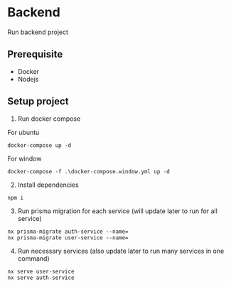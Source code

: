 # Backend

Run backend project

## Prerequisite

- Docker
- Nodejs

## Setup project

1. Run docker compose

For ubuntu

```
docker-compose up -d
```

For window

```
docker-compose -f .\docker-compose.window.yml up -d
```

2. Install dependencies

```
npm i
```

3. Run prisma migration for each service (will update later to run for all service)

```
nx prisma-migrate auth-service --name=
nx prisma-migrate user-service --name=
```

4. Run necessary services (also update later to run many services in one command)

```
nx serve user-service
nx serve auth-service
```

